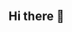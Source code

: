 ## Hi there 👋

<!--
**lheamdominador564/lheamdominador564** is a ✨ _special_ ✨ repository because its `README.md` (this file) appears on your GitHub profile.

mi nombre es lheam figueroa lopez 
yo soy parte de la universidad Mayor de San Simon y estudio ingenieria en sistemas ⚡
la carrera la veo interesante por que la tecnologia es el futuro y espero poder lograr ser un buen ingeniero en sistemas 
no te rindas aunque todo parezca un caos🤔 , nadie aprendio sin tener errores en el camino 😄
